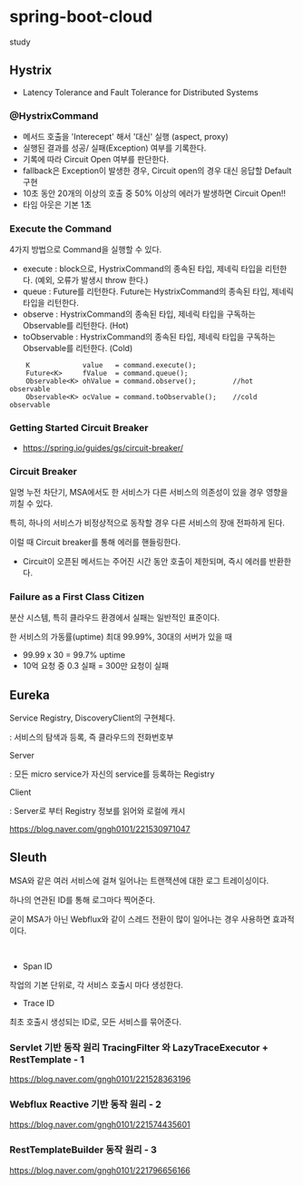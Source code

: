 # spring-boot-cloud
study

## Hystrix
- Latency Tolerance and Fault Tolerance for Distributed Systems

### @HystrixCommand
  - 메서드 호출을 'Interecept' 해서 '대신' 실행 (aspect, proxy)
  - 실행된 결과를 성공/ 실패(Exception) 여부를 기록한다.
  - 기록에 따라 Circuit Open 여부를 판단한다.
  - fallback은 Exception이 발생한 경우, Circuit open의 경우 대신 응답할 Default 구현
  - 10초 동안 20개의 이상의 호출 중 50% 이상의 에러가 발생하면 Circuit Open!!
  - 타임 아웃은 기본 1초

### Execute the Command

4가지 방법으로 Command을 실행할 수 있다.

- execute : block으로, HystrixCommand의 종속된 타입, 제네릭 타입을 리턴한다. (예외, 오류가 발생시 throw 한다.)
- queue : Future를 리턴한다. Future는 HystrixCommand의 종속된 타입, 제네릭 타입을 리턴한다. 
- observe : HystrixCommand의 종속된 타입, 제네릭 타입을 구독하는 Observable를 리턴한다. (Hot)
- toObservable : HystrixCommand의 종속된 타입, 제네릭 타입을 구독하는 Observable를 리턴한다. (Cold)

```
    K             value   = command.execute();
    Future<K>     fValue  = command.queue();
    Observable<K> ohValue = command.observe();         //hot observable
    Observable<K> ocValue = command.toObservable();    //cold observable
```
  
  
### Getting Started Circuit Breaker
- https://spring.io/guides/gs/circuit-breaker/

### Circuit Breaker
일명 누전 차단기, MSA에서도 한 서비스가 다른 서비스의 의존성이 있을 경우 영향을 끼칠 수 있다. 

특히, 하나의 서비스가 비정상적으로 동작할 경우 다른 서비스의 장애 전파하게 된다. 

이럴 때 Circuit breaker를 통해 에러를 핸들링한다. 

- Circuit이 오픈된 메서드는 주어진 시간 동안 호출이 제한되며, 즉시 에러를 반환한다. 


### Failure as a First Class Citizen

분산 시스템, 특히 클라우드 환경에서 실패는 일반적인 표준이다.

한 서비스의 가동률(uptime) 최대 99.99%, 30대의 서버가 있을 때

- 99.99 x 30 = 99.7% uptime
- 10억 요청 중 0.3 실패 = 300만 요청이 실패


## Eureka

Service Registry, DiscoveryClient의 구현체다.

: 서비스의 탐색과 등록, 즉 클라우드의 전화번호부

Server

: 모든 micro service가 자신의 service를 등록하는 Registry 

Client

: Server로 부터 Registry 정보를 읽어와 로컬에 캐시


https://blog.naver.com/gngh0101/221530971047


## Sleuth

MSA와 같은 여러 서비스에 걸쳐 일어나는 트랜잭션에 대한 로그 트레이싱이다. 

하나의 연관된 ID를 통해 로그마다 찍어준다.

굳이 MSA가 아닌 Webflux와 같이 스레드 전환이 많이 일어나는 경우 사용하면 효과적이다. 

​
- Span ID 

작업의 기본 단위로, 각 서비스 호출시 마다 생성한다.
​
- Trace ID

최초 호출시 생성되는 ID로, 모든 서비스를 묶어준다. 

### Servlet 기반 동작 원리 TracingFilter 와 LazyTraceExecutor + RestTemplate - 1

https://blog.naver.com/gngh0101/221528363196

### Webflux Reactive 기반 동작 원리 - 2

https://blog.naver.com/gngh0101/221574435601


### RestTemplateBuilder 동작 원리 - 3

https://blog.naver.com/gngh0101/221796656166
